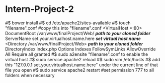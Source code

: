 # Intern-Project-2
#$ bower install
#$ cd /etc/apache2/sites-available
#$ touch "filename".conf
#copy this into "filename".conf
<VirtualHost *:80>
	DocumentRoot  /var/www/finalProject/Web/    ***path to your cloned folder***
	ServerName set.your.virtualhost.name.here   ***set virtual host name***
	<Directory /var/www/finalProject/Web>       ***path to your cloned folder***
		DirectoryIndex index.php
		Options Indexes FollowSymLinks
		AllowOverride All
		Require all granted
	</Directory>
</VirtualHost>
#$ sudo a2ensite "filename".conf to enable the virtual host
#$ sudo service apache2 reload 
#$ sudo vim /etc/hosts
#$ add this "127.0.0.1 set.your.virtualhost.name.here" under the current line of that file you open
#$ sudo service apache2 restart
#set permission 777 to all folders when necessary



